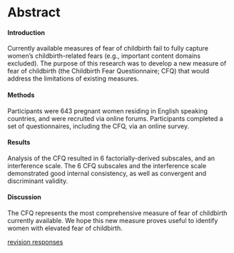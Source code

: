 # Abstract
#### Introduction
Currently available measures of fear of childbirth fail to fully capture women’s childbirth-related fears (e.g., important content domains excluded). The purpose of this research was to develop a new measure of fear of childbirth (the Childbirth Fear Questionnaire; CFQ) that would address the limitations of existing measures.

#### Methods
Participants were 643 pregnant women residing in English speaking countries, and were recruited via online forums. Participants completed a set of questionnaires, including the CFQ, via an online survey.

#### Results
Analysis of the CFQ resulted in 6 factorially-derived subscales, and an interference scale. The 6 CFQ subscales and the interference scale demonstrated good internal consistency, as well as convergent and discriminant validity.

#### Discussion
The CFQ represents the most comprehensive measure of fear of childbirth currently available. We hope this new measure proves useful to identify women with elevated fear of childbirth.


[revision responses](https://github.com/andkov/fear-of-childbirth/blob/master/reports/extract-and-eliminate/revision-comments.md)
